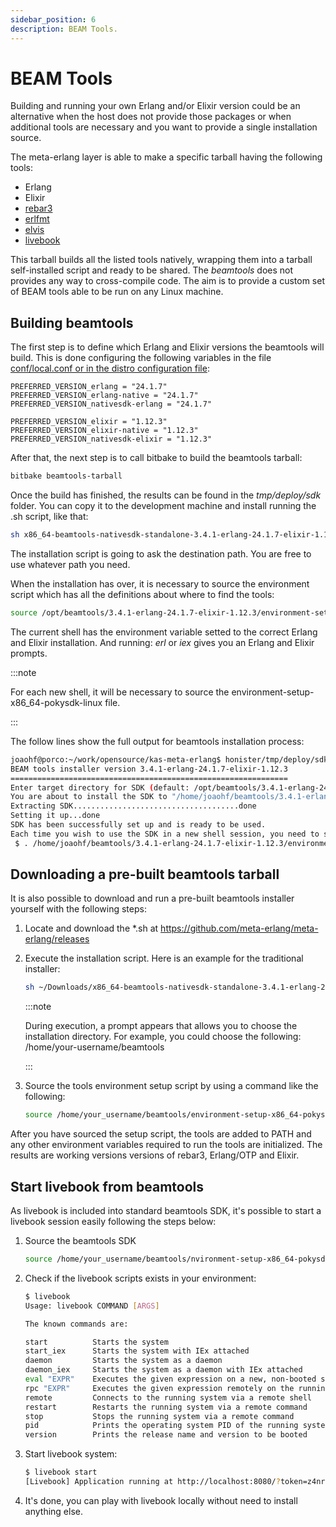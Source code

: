 ```yaml
---
sidebar_position: 6
description: BEAM Tools.
---
```


# BEAM Tools

Building and running your own Erlang and/or Elixir version could be an
alternative when the host does not provide those packages or when additional
tools are necessary and you want to provide a single installation source.

The meta-erlang layer is able to make a specific tarball having the following
tools:

- Erlang
- Elixir
- [rebar3](http://rebar3.org/)
- [erlfmt](https://github.com/WhatsApp/erlfmt)
- [elvis](https://github.com/inaka/elvis)
- [livebook](https://livebook.dev/)

This tarball builds all the listed tools natively, wrapping them into a tarball
self-installed script and ready to be shared. The _beamtools_ does not provides
any way to cross-compile code. The aim is to provide a custom set of BEAM tools
able to be run on any Linux machine.

## Building beamtools

The first step is to define which Erlang and Elixir versions the beamtools will
build. This is done configuring the following variables in the file
[conf/local.conf or in the distro configuration file](https://docs.yoctoproject.org/ref-manual/terms.html?highlight=local%20conf#term-Configuration-File):

```
PREFERRED_VERSION_erlang = "24.1.7"
PREFERRED_VERSION_erlang-native = "24.1.7"
PREFERRED_VERSION_nativesdk-erlang = "24.1.7"

PREFERRED_VERSION_elixir = "1.12.3"
PREFERRED_VERSION_elixir-native = "1.12.3"
PREFERRED_VERSION_nativesdk-elixir = "1.12.3"
```

After that, the next step is to call bitbake to build the beamtools tarball:

```bash
bitbake beamtools-tarball
```

Once the build has finished, the results can be found in the _tmp/deploy/sdk_
folder. You can copy it to the development machine and install running the .sh
script, like that:

```bash
sh x86_64-beamtools-nativesdk-standalone-3.4.1-erlang-24.1.7-elixir-1.12.3.sh
```

The installation script is going to ask the destination path. You are free to
use whatever path you need.

When the installation has over, it is necessary to source the environment script
which has all the definitions about where to find the tools:

```bash
source /opt/beamtools/3.4.1-erlang-24.1.7-elixir-1.12.3/environment-setup-x86_64-pokysdk-linux
```

The current shell has the environment variable setted to the correct Erlang and
Elixir installation. And running: _erl_ or _iex_ gives you an Erlang and Elixir
prompts.

:::note

For each new shell, it will be necessary to source the
environment-setup-x86_64-pokysdk-linux file.

:::

The follow lines show the full output for beamtools installation process:

```bash
joaohf@porco:~/work/opensource/kas-meta-erlang$ honister/tmp/deploy/sdk/x86_64-beamtools-nativesdk-standalone-3.4.1-erlang-24.1.7-elixir-1.12.3.sh
BEAM tools installer version 3.4.1-erlang-24.1.7-elixir-1.12.3
==============================================================
Enter target directory for SDK (default: /opt/beamtools/3.4.1-erlang-24.1.7-elixir-1.12.3): /home/joaohf/beamtools/3.4.1-erlang-24.1.7-elixir-1.12.3
You are about to install the SDK to "/home/joaohf/beamtools/3.4.1-erlang-24.1.7-elixir-1.12.3". Proceed [Y/n]?
Extracting SDK.....................................done
Setting it up...done
SDK has been successfully set up and is ready to be used.
Each time you wish to use the SDK in a new shell session, you need to source the environment setup script e.g.
 $ . /home/joaohf/beamtools/3.4.1-erlang-24.1.7-elixir-1.12.3/environment-setup-x86_64-pokysdk-linux
```

## Downloading a pre-built beamtools tarball

It is also possible to download and run a pre-built beamtools installer yourself
with the following steps:

1. Locate and download the \*.sh at
   https://github.com/meta-erlang/meta-erlang/releases
1. Execute the installation script. Here is an example for the traditional
   installer:

   ```bash
   sh ~/Downloads/x86_64-beamtools-nativesdk-standalone-3.4.1-erlang-24.1.7-elixir-1.12.3.sh
   ```

   :::note

   During execution, a prompt appears that allows you to choose the installation
   directory. For example, you could choose the following:
   /home/your-username/beamtools

   :::

1. Source the tools environment setup script by using a command like the
   following:

   ```bash
   source /home/your_username/beamtools/environment-setup-x86_64-pokysdk-linux
   ```

After you have sourced the setup script, the tools are added to PATH and any
other environment variables required to run the tools are initialized. The
results are working versions versions of rebar3, Erlang/OTP and Elixir.

## Start livebook from beamtools

As livebook is included into standard beamtools SDK, it's possible to start a
livebook session easily following the steps below:

1. Source the beamtools SDK

   ```bash
   source /home/your_username/beamtools/nvironment-setup-x86_64-pokysdk-linux
   ```

1. Check if the livebook scripts exists in your environment:

   ```bash
   $ livebook
   Usage: livebook COMMAND [ARGS]

   The known commands are:

   start          Starts the system
   start_iex      Starts the system with IEx attached
   daemon         Starts the system as a daemon
   daemon_iex     Starts the system as a daemon with IEx attached
   eval "EXPR"    Executes the given expression on a new, non-booted system
   rpc "EXPR"     Executes the given expression remotely on the running system
   remote         Connects to the running system via a remote shell
   restart        Restarts the running system via a remote command
   stop           Stops the running system via a remote command
   pid            Prints the operating system PID of the running system via a remote command
   version        Prints the release name and version to be booted

   ```

1. Start livebook system:

   ```bash
   $ livebook start
   [Livebook] Application running at http://localhost:8080/?token=z4nrl62iqojkttdq3fuha7vm7ynkhwis
   ```

1. It's done, you can play with livebook locally without need to install
   anything else.
